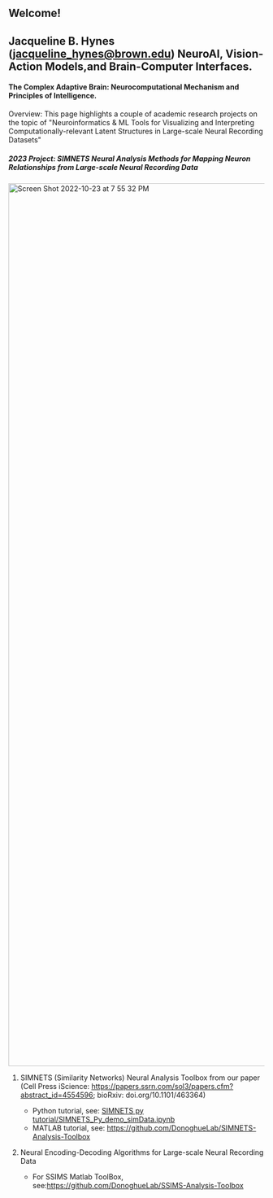 ## Welcome! 
## Jacqueline B. Hynes (jacqueline_hynes@brown.edu) NeuroAI, Vision-Action Models,and Brain-Computer Interfaces. 
#### The Complex Adaptive Brain: Neurocomputational Mechanism and Principles of Intelligence.  


Overview:
This page highlights a couple of academic research projects on the topic of "Neuroinformatics & ML Tools for Visualizing and Interpreting Computationally-relevant Latent Structures in Large-scale Neural Recording Datasets" 

##### 2023 Project: SIMNETS Neural Analysis Methods for Mapping Neuron Relationships from Large-scale Neural Recording Data
<img width="1737" alt="Screen Shot 2022-10-23 at 7 55 32 PM" src="https://user-images.githubusercontent.com/29176759/197424575-b2c940d1-7b19-4b47-a9ef-6082f6e24fa8.png">

1. SIMNETS (Similarity Networks) Neural Analysis Toolbox from our paper (Cell Press iScience: https://papers.ssrn.com/sol3/papers.cfm?abstract_id=4554596; bioRxiv: doi.org/10.1101/463364)
   
      - Python tutorial, see:  [SIMNETS py tutorial/SIMNETS_Py_demo_simData.ipynb](https://github.com/JBHynes/juypter-notebook-tutorials/tree/a73a9b64480fdf82d2e4a9495d4e309adadee5de/SIMNETS%20py%20tutorial)
      - MATLAB tutorial, see:  https://github.com/DonoghueLab/SIMNETS-Analysis-Toolbox
     
2. Neural Encoding-Decoding Algorithms for Large-scale Neural Recording Data
   
      - For SSIMS Matlab ToolBox, see:https://github.com/DonoghueLab/SSIMS-Analysis-Toolbox
      


